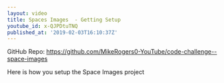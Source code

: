 ```yaml
---
layout: video
title: Spaces Images  - Getting Setup
youtube_id: x-QJPDtuTNQ
published_at: '2019-02-03T16:10:37Z'
---
```

GitHub Repo: https://github.com/MikeRogers0-YouTube/code-challenge--space-images

Here is how you setup the Space Images project